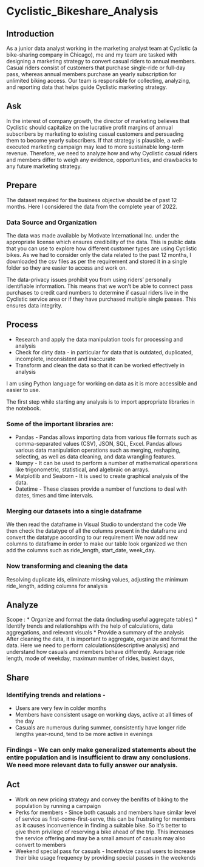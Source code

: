  # Cyclistic_Bikeshare_Analysis
## Introduction
As a junior data analyst working in the marketing analyst team at Cyclistic (a bike-sharing company in Chicago), me and my team are tasked with designing a marketing strategy to convert casual riders to annual members. Casual riders consist of customers that purchase single-ride or full-day pass, whereas annual members purchase an yearly subscription for unlimited biking access. Our team is responsible for collecting, analyzing, and reporting data that helps guide Cyclistic marketing strategy.

## Ask
In the interest of company growth, the director of marketing believes that Cyclistic should capitalize on the lucrative profit margins of annual subscribers by marketing to existing casual customers and persuading them to become yearly subscribers. If that strategy is plausible, a well-executed marketing campaign may lead to more sustainable long-term revenue. Therefore, we need to analyze how and why Cyclistic casual riders and members differ to weigh any evidence, opportunities, and drawbacks to any future marketing strategy.

## Prepare
The dataset required for the business objective should be of past 12 months. Here I considered the data from the complete year of 2022.
### Data Source and Organization
The data was made available by Motivate International Inc. under the appropriate license which ensures credibility of the data. This is public data that you can use to explore how different customer types are using Cyclistic bikes.
As we had to consider only the data related to the past 12 months, I downloaded the csv files as per the requirement and stored it in a single folder so they are easier to access and work on.

The data-privacy issues prohibit you from using riders’ personally identifiable information. This means that we won’t be able to connect pass purchases to credit card numbers to determine if casual riders live in the Cyclistic service area or if they have purchased multiple single passes. This ensures data integrity.

## Process
* Research and apply the data manipulation tools for processing and analysis
* Check for dirty data - in particular for data that is outdated, duplicated, incomplete, inconsistent and inaccurate
* Transform and clean the data so that it can be worked effectively in analysis

I am using Python language for working on data as it is more accessible and easier to use.

The first step while starting any analysis is to import appropriate libraries in the notebook.

### Some of the important libraries are:
* Pandas - Pandas allows importing data from various file formats such as comma-separated values (CSV), JSON, SQL, Excel. Pandas allows various data manipulation operations such as merging, 
         reshaping, selecting, as well as data cleaning, and data wrangling features.
* Numpy - It can be used to perform a number of mathematical operations like trigonometric, statistical, and algebraic on arrays.
* Matplotlib and Seaborn - It is used to create graphical analysis of the data.
* Datetime - These classes provide a number of functions to deal with dates, times and time intervals.

### Merging our datasets into a single dataframe
We then read the dataframe in Visual Studio to understand the code
We then check the datatype of all the columns present in the dataframe and convert the datatype according to our requirement
We now add new columns to dataframe in order to make our table look organized
we then add the columns such as ride_length, start_date, week_day.

### Now transforming and cleaning the data
Resolving duplicate ids, eliminate missing values, adjusting the minimum ride_length, adding columns for analysis

## Analyze
Scope : * Organize and format the data (including useful aggregate tables)
        * Identify trends and relationships with the help of calculations, data aggregations, and relevant visuals
        * Provide a summary of the analysis
After cleaning the data, it is important to aggregate, organize and format the data. Here we need to perform calculations(descriptive analysis) and understand how casuals and members behave differently.
Average ride length, mode of weekday, maximum number of rides, busiest days,

## Share
### Identifying trends and relations - 
* Users are very few in colder months
* Members have consistent usage on working days, active at all times of the day
* Casuals are numerous during summer, consistently have longer ride lengths year-round, tend to be more active in evenings

### Findings - We can only make generalized statements about the entire population and is insufficient to draw any conclusions. We need more relevant data to fully answer our analysis. 

## Act
* Work on new pricing strategy and convey the benifits of biking to the population by running a campaign
* Perks for members - Since both casuals and members have similar level of service as first-come-first-serve, this can be frustrating for members as it causes inconvenience in finding a suitable bike. So it's better to give them privilege of reserving a bike ahead of the trip. This increases the service offering and may be a small amount of casuals may also convert to members
* Weekend special pass for casuals - Incentivize casual users to increase their bike usage frequency by providing special passes in the weekends
